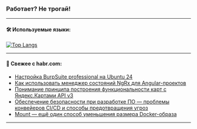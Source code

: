 ### Работает? Не трогай!

---
<!--
#### 🛠️ Technical stack:

![Java](https://img.shields.io/badge/Java-informational?logo=Oracle&style=flat&logoColor=white&color=FF4500)
![Kotlin](https://img.shields.io/badge/Kotlin-informational?logo=Kotlin&style=flat&logoColor=white&color=774D97)
![TS](https://img.shields.io/badge/TypeScript-informational?logo=typeScript&style=flat&logoColor=black&color=017acc)
![Python](https://img.shields.io/badge/Python-informational?logo=Python&style=flat&logoColor=black&color=ffdd54) <br>
![Spring](https://img.shields.io/badge/Spring-informational?logo=Spring&style=flat&logoColor=white&color=6DB33F) 
![SpringBoot](https://img.shields.io/badge/SpringBoot-informational?logo=SpringBoot&style=flat&logoColor=white&color=6DB33F)
![Nest](https://img.shields.io/badge/NestJS-informational?logo=NestJS&style=flat&logoColor=white&color=E0234E) 
![NodeJS](https://img.shields.io/badge/NodeJS-informational?logo=node.js&style=flat&logoColor=white&color=70A760)<br>
![PostgreSQL](https://img.shields.io/badge/PostgreSQL-informational?logo=PostgreSQL&style=flat&logoColor=white&color=DAA520)
![MongoDB](https://img.shields.io/badge/MongoDB-informational?logo=MongoDB&style=flat&logoColor=white&color=870000)
![Apache](https://img.shields.io/badge/Apache-informational?logo=apache&style=flat&logoColor=white&color=f74e28)

___ 
-->

#### 🛠️ Используемые языки:

[![Top Langs](https://github-readme-stats-u2qms2cxw-advtsettinggmailcoms-projects.vercel.app/api/top-langs/?username=zloylis&langs_count=10&hide_title=true&title_color=e6edf3&size_weight=0.5&count_weight=0.5&layout=compact&hide_progress=true&hide_border=true&theme=dracula)](https://github.com/zloylis)

<!---


####  :octocat:&nbsp;&nbsp; Статистика:

![GitHub stats](https://github-readme-stats-u2qms2cxw-advtsettinggmailcoms-projects.vercel.app/api?username=zloylis&show_icons=true&hide_border=true&theme=dracula&title_color=e6edf3&include_all_commits=true&count_private=true&hide_rank=false&hide_title=true&rank_icon=github)
-->
---

#### 💬 Свежее с habr.com:

<!-- BLOG-POST-LIST:START -->
- [Настройка BurpSuite professional на Ubuntu 24](https://habr.com/ru/articles/851412/?utm_source=habrahabr&utm_medium=rss&utm_campaign=851412)
- [Как использовать менеджер состояний NgRx для Angular-проектов](https://habr.com/ru/companies/simbirsoft/articles/851362/?utm_source=habrahabr&utm_medium=rss&utm_campaign=851362)
- [Понимание принципа построения функциональности карт с Яндекс.Картами API v3](https://habr.com/ru/articles/851348/?utm_source=habrahabr&utm_medium=rss&utm_campaign=851348)
- [Обеспечение безопасности при разработке ПО — проблемы конвейеров CI/CD и способы предотвращения угроз](https://habr.com/ru/articles/851392/?utm_source=habrahabr&utm_medium=rss&utm_campaign=851392)
- [Mount — ещё один способ уменьшения размера Docker-образа](https://habr.com/ru/articles/851384/?utm_source=habrahabr&utm_medium=rss&utm_campaign=851384)
<!-- BLOG-POST-LIST:END -->

---
